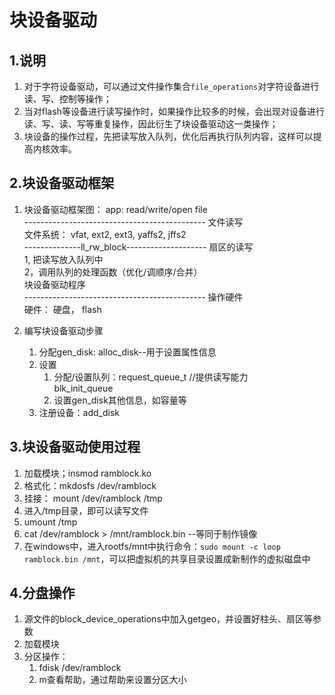 # 块设备驱动
## 1.说明
1. 对于字符设备驱动，可以通过文件操作集合`file_operations`对字符设备进行读、写、控制等操作；
2. 当对flash等设备进行读写操作时，如果操作比较多的时候，会出现对设备进行读、写、读、写等重复操作，因此衍生了块设备驱动这一类操作；
3. 块设备的操作过程，先把读写放入队列，优化后再执行队列内容，这样可以提高内核效率。

## 2.块设备驱动框架
1. 块设备驱动框架图：
app:    read/write/open file  
---------------------------------------------  文件读写  
文件系统：  vfat, ext2, ext3, yaffs2, jffs2  
--------------ll_rw_block--------------------  扇区的读写  
                    1, 把读写放入队列中  
                    2，调用队列的处理函数（优化/调顺序/合并）  
            块设备驱动程序  
---------------------------------------------  操作硬件  
硬件：          硬盘， flash   

2. 编写块设备驱动步骤
   1. 分配gen_disk: alloc_disk--用于设置属性信息
   2. 设置
      1. 分配/设置队列：request_queue_t         //提供读写能力  
            blk_init_queue
      2. 设置gen_disk其他信息，如容量等
   3. 注册设备：add_disk 

## 3.块设备驱动使用过程
1. 加载模块；insmod ramblock.ko
2. 格式化：mkdosfs /dev/ramblock
3. 挂接： mount /dev/ramblock /tmp
4. 进入/tmp目录，即可以读写文件
5. umount /tmp
6. cat /dev/ramblock > /mnt/ramblock.bin --等同于制作镜像
7. 在windows中，进入rootfs/mnt中执行命令：`sudo mount -c loop ramblock.bin /mnt`，可以把虚拟机的共享目录设置成新制作的虚拟磁盘中

## 4.分盘操作
1. 源文件的block_device_operations中加入getgeo，并设置好柱头、扇区等参数
2. 加载模块
3. 分区操作：
   1. fdisk /dev/ramblock
   2. m查看帮助，通过帮助来设置分区大小

